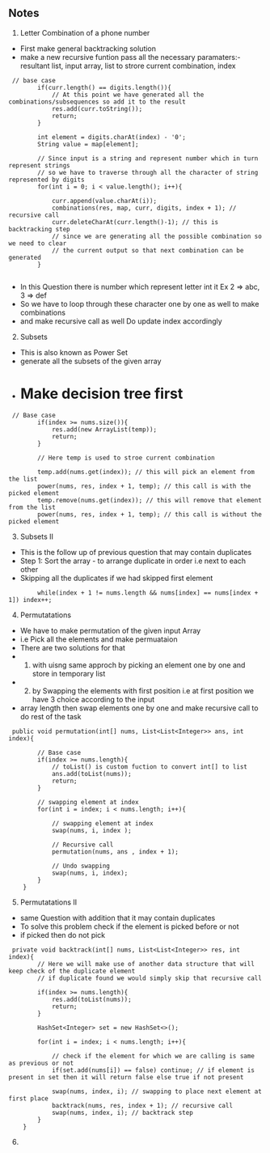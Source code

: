 ## Notes

1. Letter Combination of a phone number
- First make general backtracking solution
- make a new recursive funtion pass all the necessary paramaters:- resultant list, input array, list to strore current combination, index
```
 // base case
        if(curr.length() == digits.length()){
            // At this point we have generated all the combinations/subsequences so add it to the result
            res.add(curr.toString());
            return;
        }
        
        int element = digits.charAt(index) - '0';
        String value = map[element];
        
        // Since input is a string and represent number which in turn represent strings
        // so we have to traverse through all the character of string represented by digits
        for(int i = 0; i < value.length(); i++){
            
            curr.append(value.charAt(i));
            combinations(res, map, curr, digits, index + 1); // recursive call
            curr.deleteCharAt(curr.length()-1); // this is backtracking step
            // since we are generating all the possible combination so we need to clear
            // the current output so that next combination can be generated
        }
        
```
- In this Question there is number which represent letter int it Ex 2 => abc, 3 => def
- So we have to loop through these character one by one as well to make combinations
- and make recursive call as well Do update index accordingly

2. Subsets
- This is also known as Power Set
- generate all the subsets of the given array
- # Make decision tree first
```
 // Base case
        if(index >= nums.size()){
            res.add(new ArrayList(temp));
            return;
        }
        
        // Here temp is used to stroe current combination
        
        temp.add(nums.get(index)); // this will pick an element from the list
        power(nums, res, index + 1, temp); // this call is with the picked element
        temp.remove(nums.get(index)); // this will remove that element from the list
        power(nums, res, index + 1, temp); // this call is without the picked element
```

3. Subsets II
- This is the follow up of previous question that may contain duplicates
- Step 1: Sort the array - to arrange duplicate in order i.e next to each other
- Skipping all the duplicates if we had skipped first element
```
        while(index + 1 != nums.length && nums[index] == nums[index + 1]) index++;
```

4. Permutatations
- We have to make permutation of the given input Array
- i.e Pick all the elements and make permuataion
- There are two solutions for that 
- 1) with uisng same approch by picking an element one by one and store in temporary list
- 2) by Swapping the elements with first position i.e at first position we have 3 choice according to the input 
- array length then swap elements one by one and make recursive call to do rest of the task
```
 public void permutation(int[] nums, List<List<Integer>> ans, int index){
        
        // Base case 
        if(index >= nums.length){
            // toList() is custom fuction to convert int[] to list
            ans.add(toList(nums));
            return;
        }
        
        // swapping element at index
        for(int i = index; i < nums.length; i++){
            
            // swapping element at index
            swap(nums, i, index );
            
            // Recursive call
            permutation(nums, ans , index + 1);
            
            // Undo swapping
            swap(nums, i, index);
        }
    }
```

5. Permutatations II
- same Question with addition that it may contain duplicates
- To solve this problem check if the element is picked before or not
- if picked then do not pick
```
 private void backtrack(int[] nums, List<List<Integer>> res, int index){
        // Here we will make use of another data structure that will keep check of the duplicate element
        // if duplicate found we would simply skip that recursive call
        
        if(index >= nums.length){
            res.add(toList(nums));
            return;
        }
        
        HashSet<Integer> set = new HashSet<>();
        
        for(int i = index; i < nums.length; i++){
            
            // check if the element for which we are calling is same as previous or not
            if(set.add(nums[i]) == false) continue; // if element is present in set then it will return false else true if not present
            
            swap(nums, index, i); // swapping to place next element at first place
            backtrack(nums, res, index + 1); // recursive call
            swap(nums, index, i); // backtrack step
        }
    }
```

6. 
